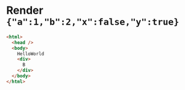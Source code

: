 # Render `{"a":1,"b":2,"x":false,"y":true}`

```html
<html>
  <head />
  <body>
    HelloWorld
    <div>
      B
    </div>
  </body>
</html>
```
